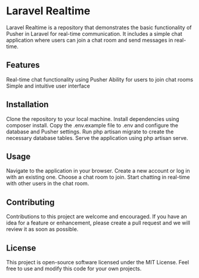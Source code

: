 # Laravel Realtime
Laravel Realtime is a repository that demonstrates the basic functionality of Pusher in Laravel for real-time communication. It includes a simple chat application where users can join a chat room and send messages in real-time.

## Features
Real-time chat functionality using Pusher
Ability for users to join chat rooms
Simple and intuitive user interface

## Installation
Clone the repository to your local machine.
Install dependencies using composer install.
Copy the .env.example file to .env and configure the database and Pusher settings.
Run php artisan migrate to create the necessary database tables.
Serve the application using php artisan serve.

## Usage
Navigate to the application in your browser.
Create a new account or log in with an existing one.
Choose a chat room to join.
Start chatting in real-time with other users in the chat room.

## Contributing
Contributions to this project are welcome and encouraged. If you have an idea for a feature or enhancement, please create a pull request and we will review it as soon as possible.

## License
This project is open-source software licensed under the MIT License. Feel free to use and modify this code for your own projects.

